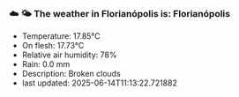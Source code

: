 ### ☁️ 🌤️  The weather in Florianópolis is: Florianópolis

- Temperature: 17.85°C
- On flesh: 17.73°C
- Relative air humidity: 78%
- Rain: 0.0 mm
- Description: Broken clouds
- last updated: 2025-06-14T11:13:22.721882
